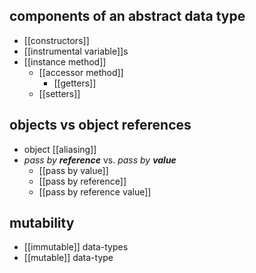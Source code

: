 ## components of an abstract data type
- [[constructors]]
- [[instrumental variable]]s
- [[instance method]]
	- [[accessor method]]
		- [[getters]]
	- [[setters]]

## objects vs object references
- object [[aliasing]]
- *pass by **reference*** vs. *pass by **value***
	- [[pass by value]]
	- [[pass by reference]]
	- [[pass by reference value]]
## mutability
- [[immutable]] data-types
- [[mutable]] data-type

 
